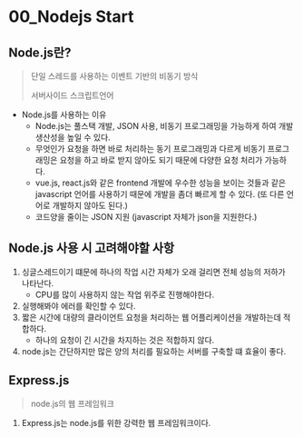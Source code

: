 # 00_Nodejs Start



## Node.js란?

> 단일 스레드를 사용하는 이벤트 기반의 비동기 방식
>
> 서버사이드 스크립트언어

* Node.js를 사용하는 이유
  * Node.js는 풀스택 개발, JSON 사용, 비동기 프로그래밍을 가능하게 하여 개발 생산성을 높일 수 있다.
  * 무엇인가 요청을 하면 바로 처리하는 동기 프로그래밍과 다르게 비동기 프로그래밍은 요청을 하고 바로 받지 않아도 되기 때문에 다양한 요청 처리가 가능하다.
  * vue.js, react.js와 같은 frontend 개발에 우수한 성능을 보이는 것들과 같은 javascript 언어를 사용하기 때문에 개발을 좀더 빠르게 할 수 있다. (또 다른 언어로 개발하지 않아도 된다.)
  * 코드양을 줄이는 JSON 지원 (javascript 자체가 json을 지원한다.)



## Node.js 사용 시 고려해야할 사항

1. 싱글스레드이기 떄문에 하나의 작업 시간 자체가 오래 걸리면 전체 성능의 저하가 나타난다.
   * CPU를 많이 사용하지 않는 작업 위주로 진행해야한다.
2. 실행해봐야 에러를 확인할 수 있다.
3. 짧은 시간에 대량의 클라이언트 요청을 처리하는 웹 어플리케이션을 개발하는데 적합하다.
   * 하나의 요청이 긴 시간을 차지하는 것은 적합하지 않다.
4. node.js는 간단하지만 많은 양의 처리를 필요하는 서버를 구축할 떄 효율이 좋다.



## Express.js

> node.js의 웹 프레임워크

1. Express.js는 node.js를 위한 강력한 웹 프레임워크이다.








